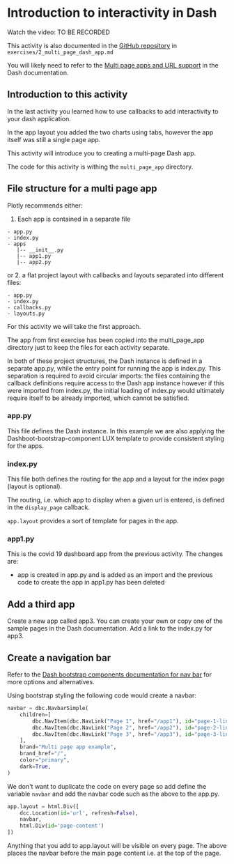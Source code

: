# Introduction to interactivity in Dash

Watch the video: TO BE RECORDED

This activity is also documented in the [GitHub repository](https://github.com/nicholsons/comp0034_week4.git) in `exercises/2_multi_page_dash_app.md`

You will likely need to refer to the [Multi page apps and URL support](https://dash.plotly.com/urls) in the Dash documentation.

## Introduction to this activity
In the last activity you learned how to use callbacks to add interactivity to your dash application.

In the app layout you added the two charts using tabs, however the app itself was still a single page app.

This activity will introduce you to creating a multi-page Dash app.

The code for this activity is withing the `multi_page_app` directory.

## File structure for a multi page app
Plotly recommends either:
1. Each app is contained in a separate file
```
- app.py
- index.py
- apps
   |-- __init__.py
   |-- app1.py
   |-- app2.py
```
or
2. a flat project layout with callbacks and layouts separated into different files:
```
- app.py
- index.py
- callbacks.py
- layouts.py
```
For this activity we will take the first approach.

The app from first exercise has been copied into the multi_page_app directory just to keep the files for each activity separate.

In both of these project structures, the Dash instance is defined in a separate app.py, while the entry point for running the app is index.py. 
This separation is required to avoid circular imports: the files containing the callback definitions require access to the Dash app instance however if this were imported from index.py, the initial loading of index.py would ultimately require itself to be already imported, which cannot be satisfied.

### app.py
This file defines the Dash instance. In this example we are also applying the Dashboot-bootstrap-component LUX template to provide consistent styling for the apps.

### index.py
This file both defines the routing for the app and a layout for the index page (layout is optional).

The routing, i.e. which app to display when a given url is entered, is defined in the `display_page` callback.

`app.layout` provides a sort of template for pages in the app.

### app1.py
This is the covid 19 dashboard app from the previous activity. The changes are:
- app is created in app.py and is added as an import and the previous code to create the app in app1.py has been deleted
## Add a third app
Create a new app called app3. You can create your own or copy one of the sample pages in the Dash documentation.
Add a link to the index.py for app3.

## Create a navigation bar
Refer to the [Dash bootstrap components documentation for nav bar](https://dash-bootstrap-components.opensource.faculty.ai/docs/components/navbar/) for more options and alternatives.

Using bootstrap styling the following code would create a navbar:
```python
navbar = dbc.NavbarSimple(
    children=[
        dbc.NavItem(dbc.NavLink("Page 1", href="/app1"), id="page-1-link"),
        dbc.NavItem(dbc.NavLink("Page 2", href="/app2"), id="page-2-link"),
        dbc.NavItem(dbc.NavLink("Page 3", href="/app3"), id="page-3-link")
    ],
    brand="Multi page app example",
    brand_href="/",
    color="primary",
    dark=True,
)
```

We don't want to duplicate the code on every page so add define the variable `navbar` and add the navbar code such as the above to the app.py.
```python
app.layout = html.Div([
    dcc.Location(id='url', refresh=False),
    navbar,
    html.Div(id='page-content')
])
```

Anything that you add to app.layout will be visible on every page. The above places the navbar before the main page content i.e. at the top of the page.

